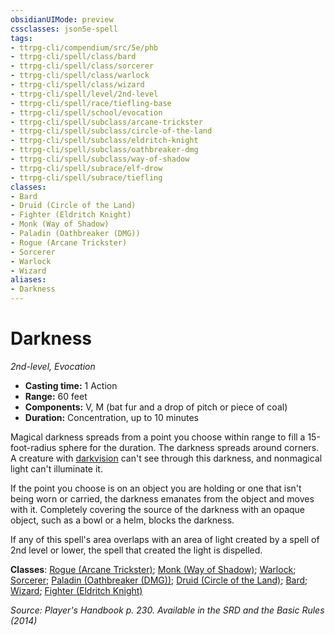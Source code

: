 ```yaml
---
obsidianUIMode: preview
cssclasses: json5e-spell
tags:
- ttrpg-cli/compendium/src/5e/phb
- ttrpg-cli/spell/class/bard
- ttrpg-cli/spell/class/sorcerer
- ttrpg-cli/spell/class/warlock
- ttrpg-cli/spell/class/wizard
- ttrpg-cli/spell/level/2nd-level
- ttrpg-cli/spell/race/tiefling-base
- ttrpg-cli/spell/school/evocation
- ttrpg-cli/spell/subclass/arcane-trickster
- ttrpg-cli/spell/subclass/circle-of-the-land
- ttrpg-cli/spell/subclass/eldritch-knight
- ttrpg-cli/spell/subclass/oathbreaker-dmg
- ttrpg-cli/spell/subclass/way-of-shadow
- ttrpg-cli/spell/subrace/elf-drow
- ttrpg-cli/spell/subrace/tiefling
classes:
- Bard
- Druid (Circle of the Land)
- Fighter (Eldritch Knight)
- Monk (Way of Shadow)
- Paladin (Oathbreaker (DMG))
- Rogue (Arcane Trickster)
- Sorcerer
- Warlock
- Wizard
aliases:
- Darkness
---
```

# Darkness
*2nd-level, Evocation*  


- **Casting time:** 1 Action
- **Range:** 60 feet
- **Components:** V, M (bat fur and a drop of pitch or piece of coal)
- **Duration:** Concentration, up to 10 minutes

Magical darkness spreads from a point you choose within range to fill a 15-foot-radius sphere for the duration. The darkness spreads around corners. A creature with [darkvision](/CLI/senses.md#Darkvision) can't see through this darkness, and nonmagical light can't illuminate it.

If the point you choose is on an object you are holding or one that isn't being worn or carried, the darkness emanates from the object and moves with it. Completely covering the source of the darkness with an opaque object, such as a bowl or a helm, blocks the darkness.

If any of this spell's area overlaps with an area of light created by a spell of 2nd level or lower, the spell that created the light is dispelled.

**Classes**: [Rogue (Arcane Trickster)](/CLI/lists/list-spells-classes-rogue-arcane-trickster.md); [Monk (Way of Shadow)](/CLI/lists/list-spells-classes-monk-way-of-shadow.md); [Warlock](/CLI/lists/list-spells-classes-warlock.md); [Sorcerer](/CLI/lists/list-spells-classes-sorcerer.md); [Paladin (Oathbreaker (DMG))](/CLI/lists/list-spells-classes-paladin-oathbreaker-dmg.md "subclass=DMG"); [Druid (Circle of the Land)](/CLI/lists/list-spells-classes-druid-circle-of-the-land.md); [Bard](/CLI/lists/list-spells-classes-bard.md); [Wizard](/CLI/lists/list-spells-classes-wizard.md); [Fighter (Eldritch Knight)](/CLI/lists/list-spells-classes-fighter-eldritch-knight.md)

*Source: Player's Handbook p. 230. Available in the <span title='Systems Reference Document (5.1)'>SRD</span> and the Basic Rules (2014)*